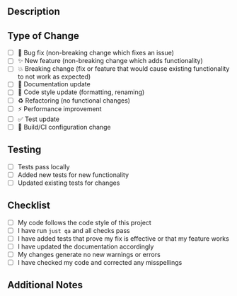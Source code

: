 ## Description
<!-- Provide a brief description of the changes in this PR -->

## Type of Change
<!-- Please check the one that applies to this PR -->

- [ ] 🐛 Bug fix (non-breaking change which fixes an issue)
- [ ] ✨ New feature (non-breaking change which adds functionality)
- [ ] 💥 Breaking change (fix or feature that would cause existing functionality to not work as expected)
- [ ] 📝 Documentation update
- [ ] 🎨 Code style update (formatting, renaming)
- [ ] ♻️ Refactoring (no functional changes)
- [ ] ⚡ Performance improvement
- [ ] ✅ Test update
- [ ] 🔧 Build/CI configuration change

## Testing
<!-- Describe the tests you ran and/or added -->

- [ ] Tests pass locally
- [ ] Added new tests for new functionality
- [ ] Updated existing tests for changes

## Checklist
<!-- Please check all that apply -->

- [ ] My code follows the code style of this project
- [ ] I have run `just qa` and all checks pass
- [ ] I have added tests that prove my fix is effective or that my feature works
- [ ] I have updated the documentation accordingly
- [ ] My changes generate no new warnings or errors
- [ ] I have checked my code and corrected any misspellings

## Additional Notes
<!-- Add any additional notes, context, or screenshots here -->
